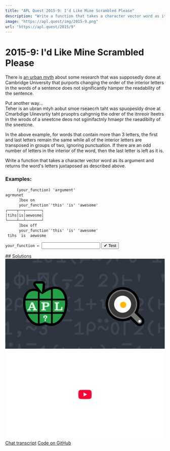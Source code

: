 ```yaml
---
title: "APL Quest 2015-9: I'd Like Mine Scrambled Please"
description: "Write a function that takes a character vector word as its argument and returns the word's letters juxtaposed as described above."
image: "https://apl.quest/img/2015-9.png"
url: "https://apl.quest/2015/9"
---
```


# <span class=s>2015-</span>9: I'd Like Mine Scrambled Please
There is [an urban myth](https://en.wikipedia.org/wiki/Typoglycemia) about some research that was supposedly done at Cambridge University that purports changing the order of the interior letters in the words of a sentence does not significantly hamper the readability of the sentence. 

Put another way...  
Teher is an ubran mtyh aobut smoe rseaecrh taht was spuopesldy dnoe at Cmarbdige Uinevsrtiy taht pruoptrs cahgnnig the odrer of the itnreoir lteetrs in the wrods of a sneetcne deos not sgiinifactnly hmaepr the raeadibilty of the sneetcne.  

In the above example, for words that contain more than 3 letters, the first and last letters remain the same while all of the interior letters are transposed in groups of two, ignoring punctuation. If there are an odd number of letters in the interior of the word, then the last letter is left as it is. 

Write a function that takes a character vector word as its argument and returns the word's letters juxtaposed as described above.

### Examples:

```APL
     (your_function) 'argument'
agrmunet
      ]box on
      your_function¨'this' 'is' 'awesome'
┌────┬──┬───────┐
│tihs│is│aewosme│
└────┴──┴───────┘
      ]box off 
      your_function¨'this' 'is' 'awesome'
 tihs  is  aewosme 
```


           
<div class="pdiv">
  <code onclick="p_Input.focus()">your_function ← </code><input id="p_Input" autocomplete="off" spellcheck="false" oninput="this.parentElement.querySelector`button`.disabled=false;localStorage.setItem(window.location.pathname,this.value)" onkeypress="subm(event)">
  <button onclick="alert$.next`Testing…`;submitSolution`p`" class="md-button md-button--primary">&#x2714; Test</button>
</div>
<blockquote id="p_Output"></blockquote>
## Solutions
<div onclick="play(this)" title="Video on YouTube" class="yt">
<img alt="Video Thumbnail" src="../../img/2015-9.png">
<img alt="YouTube" src="../../img/yt-big.png">
</div>
<a href="https://chat.stackexchange.com/transcript/52405?m=61822639#61822639" target="_blank" class="md-button md-button--primary">Chat transcript</a>
<a href="https://github.com/abrudz/apl_quest/blob/main/2015/9.apl" target="_blank" class="md-button md-button--primary right">Code on GitHub</a>

<script>
    testCases={"a":["'argument'","'awesome'","'at'","'this'","'is'","'awesome'","'the'","⎕A[?20⍴26]"],"b":["'hello'","'world'","⎕A[?(20+?20)⍴26]","⎕A[?(20+?20)⍴26]","⎕A[?(20+?20)⍴26]","⎕A[,?26]"],"f":"'^.' '(.)(.)(?=.)'⎕R'&' '\\2\\1'"}
    p_Input.value=localStorage.getItem(window.location.pathname)
    play=e=>e.outerHTML=`<iframe src="https://www.youtube.com/embed/jptaYjzi_mE?list=PLYKQVqyrAEj9wDIUyLDGtDAFTKY38BUMN&autoplay=1" title="<span class=s>2015-</span>9: I'd Like Mine Scrambled Please (APL Quest 2015-9)" frameborder="0" allow="accelerometer; autoplay; clipboard-write; encrypted-media; gyroscope; picture-in-picture; web-share" referrerpolicy="strict-origin-when-cross-origin" allowfullscreen></iframe>`
</script>
